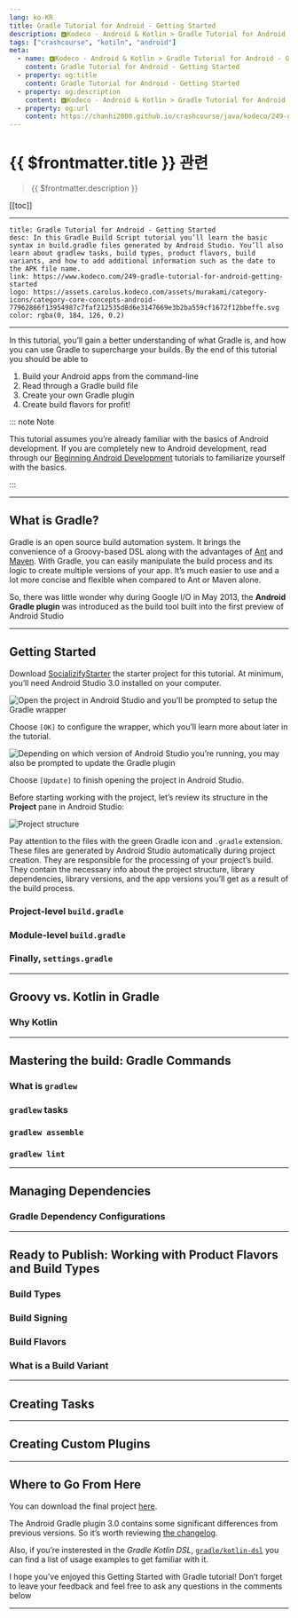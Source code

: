 ```yaml
---
lang: ko-KR
title: Gradle Tutorial for Android - Getting Started
description: 🅺Kodeco - Android & Kotlin > Gradle Tutorial for Android - Getting Started
tags: ["crashcourse", "kotiln", "android"]
meta:
  - name: 🅺Kodeco - Android & Kotlin > Gradle Tutorial for Android - Getting Started
    content: Gradle Tutorial for Android - Getting Started
  - property: og:title
    content: Gradle Tutorial for Android - Getting Started
  - property: og:description
    content: 🅺Kodeco - Android & Kotlin > Gradle Tutorial for Android - Getting Started
  - property: og:url
    content: https://chanhi2000.github.io/crashcourse/java/kodeco/249-gradle-tutorial-for-android-getting-started.html
---
```


# {{ $frontmatter.title }} 관련

> {{ $frontmatter.description }}

[[toc]]

---

```card
title: Gradle Tutorial for Android - Getting Started
desc: In this Gradle Build Script tutorial you’ll learn the basic syntax in build.gradle files generated by Android Studio. You’ll also learn about gradlew tasks, build types, product flavors, build variants, and how to add additional information such as the date to the APK file name.
link: https://www.kodeco.com/249-gradle-tutorial-for-android-getting-started
logo: https://assets.carolus.kodeco.com/assets/murakami/category-icons/category-core-concepts-android-77962866f13954987c7faf212535d8d6e3147669e3b2ba559cf1672f12bbeffe.svg
color: rgba(0, 184, 126, 0.2)
```

---

In this tutorial, you’ll gain a better understanding of what Gradle is, and how you can use Gradle to supercharge your builds. By the end of this tutorial you should be able to

1. Build your Android apps from the command-line
2. Read through a Gradle build file
3. Create your own Gradle plugin
4. Create build flavors for profit!

::: note Note

This tutorial assumes you’re already familiar with the basics of Android development. If you are completely new to Android development, read through our [Beginning Android Development](https://www.raywenderlich.com/177533/beginning-android-development-kotlin-part-one-installing-android-studio) tutorials to familiarize yourself with the basics.

:::

---

## What is Gradle?

Gradle is an open source build automation system. It brings the convenience of a Groovy-based DSL along with the advantages of [Ant](http://ant.apache.org/) and [Maven](https://maven.apache.org/). With Gradle, you can easily manipulate the build process and its logic to create multiple versions of your app. It’s much easier to use and a lot more concise and flexible when compared to Ant or Maven alone.

So, there was little wonder why during Google I/O in May 2013, the __Android Gradle plugin__ was introduced as the build tool built into the first preview of Android Studio

---

## Getting Started

Download [<FontIcon icon="iconfont icon-select"/>SocializifyStarter][download-material] the starter project for this tutorial. At minimum, you’ll need Android Studio 3.0 installed on your computer. 

![Open the project in Android Studio and you’ll be prompted to setup the __Gradle wrapper__](https://koenig-media.raywenderlich.com/uploads/2017/12/gradle_wrapper-650x172.png)

Choose <FontIcon icon="iconfont icon-select"/>`[OK]` to configure the wrapper, which you’ll learn more about later in the tutorial.

![Depending on which version of Android Studio you’re running, you may also be prompted to update the __Gradle plugin__](https://koenig-media.raywenderlich.com/uploads/2017/12/gradle_plugin.png)

Choose <FontIcon icon="iconfont icon-select"/>`[Update]` to finish opening the project in Android Studio.

Before starting working with the project, let’s review its structure in the __Project__ pane in Android Studio:

![Project structure](https://koenig-media.raywenderlich.com/uploads/2017/11/Screen-Shot-2017-11-04-at-11.07.33-PM-443x500.png)

Pay attention to the files with the green Gradle icon and `.gradle` extension. These files are generated by Android Studio automatically during project creation. They are responsible for the processing of your project’s build. They contain the necessary info about the project structure, library dependencies, library versions, and the app versions you’ll get as a result of the build process.

### Project-level <FontIcon icon="iconfont icon-engine"/>`build.gradle`

### Module-level <FontIcon icon="iconfont icon-engine"/>`build.gradle`

### Finally, <FontIcon icon="iconfont icon-engine"/>`settings.gradle`

---

## Groovy vs. Kotlin in Gradle

### Why Kotlin

---

## Mastering the build: Gradle Commands

### What is `gradlew`

### `gradlew` tasks

### `gradlew assemble`

### `gradlew lint`

---

## Managing Dependencies

### Gradle Dependency Configurations

---

## Ready to Publish: Working with Product Flavors and Build Types

### Build Types

### Build Signing

### Build Flavors

### What is a Build Variant

---

## Creating Tasks

---

## Creating Custom Plugins

---

## Where to Go From Here

You can download the final project [<FontIcon icon="iconfont icon-select"/>here][download-material-final].

The Android Gradle plugin 3.0 contains some significant differences from previous versions. So it’s worth reviewing [the changelog](https://developer.android.com/studio/build/gradle-plugin-3-0-0-migration.html).

Also, if you’re insterested in the _Gradle Kotlin DSL_, [<FontIcon icon="iconfont icon-github"/>`gradle/kotlin-dsl`](https://github.com/gradle/kotlin-dsl/tree/master/samples) you can find a list of usage examples to get familiar with it.

I hope you’ve enjoyed this Getting Started with Gradle tutorial! Don’t forget to leave your feedback and feel free to ask any questions in the comments below

---

[download-material]: https://koenig-media.raywenderlich.com/uploads/2017/11/SocializifyStarter-2.zip
[download-material-final]: https://koenig-media.raywenderlich.com/uploads/2017/11/SocializifyFinal-3.zip

<TagLinks />